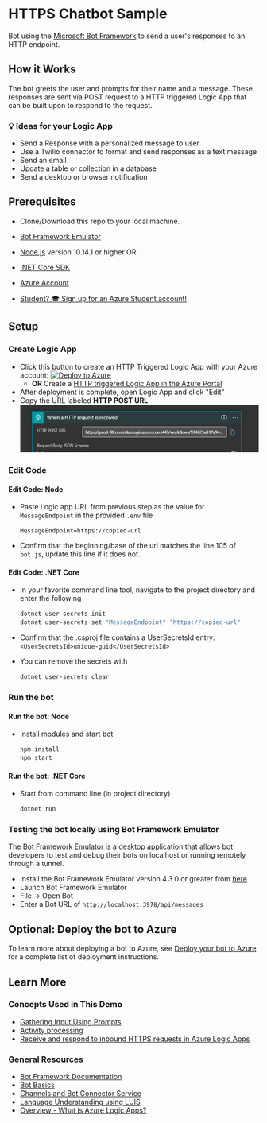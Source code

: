 # HTTPS Chatbot Sample

Bot using the [Microsoft Bot Framework](https://dev.botframework.com?WT.mc_id=ca-github-jasmineg) to send a user's responses to an HTTP endpoint.

## How it Works

The bot greets the user and prompts for their name and a message. These responses are sent via POST request to a HTTP triggered Logic App that can be built upon to respond to the request.

### 💡 Ideas for your Logic App

- Send a Response with a personalized message to user
- Use a Twilio connector to format and send responses as a text message
- Send an email
- Update a table or collection in a database
- Send a desktop or browser notification

## Prerequisites

- Clone/Download this repo to your local machine.
- [Bot Framework Emulator](https://github.com/microsoft/botframework-emulator)
- [Node.js](https://nodejs.org) version 10.14.1 or higher
  OR
- [.NET Core SDK](https://dotnet.microsoft.com/download?WT.mc_id=ca-github-jasmineg)

- [Azure Account](https://azure.microsoft.com/en-us/free/?WT.mc_id=ca-github-jasmineg)
- [Student? 🎓 Sign up for an Azure Student account!](https://azure.microsoft.com/en-us/free/students/?WT.mc_id=ca-github-jasmineg)

## Setup

### Create Logic App

- Click this button to create an HTTP Triggered Logic App with your Azure account: [![Deploy to Azure](https://aka.ms/deploytoazurebutton)](https://portal.azure.com/#create/Microsoft.Template/uri/https%3A%2F%2Fraw.githubusercontent.com%2Fpaladique%2FAzureSample-HTTPBot%2Fmaster%2Ftemplate.json)
  - **OR** Create a [HTTP triggered Logic App in the Azure Portal](https://docs.microsoft.com/en-us/azure/connectors/connectors-native-reqres#prerequisites?WT.mc_id=ca-github-jasmineg)
- After deployment is complete, open Logic App and click "Edit"
- Copy the URL labeled **HTTP POST URL**
![POST URL](img/logicapp.png)

### Edit Code

#### Edit Code: Node

- Paste Logic app URL from previous step as the value for `MessageEndpoint` in the provided `.env` file

    ```node
    MessageEndpoint=https://copied-url
    ```

- Confirm that the beginning/base of the url matches the line 105 of `bot.js`, update this line if it does not.

#### Edit Code: .NET Core

- In your favorite command line tool, navigate to the project directory and enter the following

    ```bash
    dotnet user-secrets init
    dotnet user-secrets set "MessageEndpoint" "https://copied-url"
    ```

- Confirm that the .csproj file contains a UserSecretsId entry: `<UserSecretsId>unique-guid</UserSecretsId>`
- You can remove the secrets with

    ```bash
    dotnet user-secrets clear
    ```

### Run the bot

#### Run the bot: Node

- Install modules and start bot

    ```bash
    npm install
    npm start
    ```

#### Run the bot: .NET Core

- Start from command line (in project directory)
  
    ```bash
    dotnet run
    ```

### Testing the bot locally using Bot Framework Emulator

The [Bot Framework Emulator](https://github.com/microsoft/botframework-emulator) is a desktop application that allows bot developers to test and debug their bots on localhost or running remotely through a tunnel.

- Install the Bot Framework Emulator version 4.3.0 or greater from [here](https://github.com/Microsoft/BotFramework-Emulator/releases)
- Launch Bot Framework Emulator
- File -> Open Bot
- Enter a Bot URL of `http://localhost:3978/api/messages`

## Optional: Deploy the bot to Azure

To learn more about deploying a bot to Azure, see [Deploy your bot to Azure](https://aka.ms/azuredeployment) for a complete list of deployment instructions.

## Learn More

### Concepts Used in This Demo

- [Gathering Input Using Prompts](https://docs.microsoft.com/en-us/azure/bot-service/bot-builder-prompts?WT.mc_id=ca-github-jasmineg)
- [Activity processing](https://docs.microsoft.com/en-us/azure/bot-service/bot-builder-concept-activity-processing?WT.mc_id=ca-github-jasmineg)
- [Receive and respond to inbound HTTPS requests in Azure Logic Apps](https://docs.microsoft.com/en-us/azure/connectors/connectors-native-reqres#prerequisites?WT.mc_id=ca-github-jasmineg)

### General Resources

- [Bot Framework Documentation](https://docs.botframework.com?WT.mc_id=ca-github-jasmineg)
- [Bot Basics](https://docs.microsoft.com/azure/bot-service/bot-builder-basics?WT.mc_id=ca-github-jasmineg)
- [Channels and Bot Connector Service](https://docs.microsoft.com/en-us/azure/bot-service/bot-concepts?WT.mc_id=ca-github-jasmineg)
- [Language Understanding using LUIS](https://docs.microsoft.com/en-us/azure/cognitive-services/luis/?WT.mc_id=ca-github-jasmineg)
- [Overview - What is Azure Logic Apps?](https://docs.microsoft.com/en-us/azure/logic-apps/logic-apps-overview?WT.mc_id=ca-github-jasmineg)
